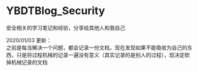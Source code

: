 # YBDTBlog_Security
安全相关的学习笔记和经验，分享给其他人和我自己  

2020/01/03 更新：  
之前是每当解决一个问题，都会记录一份文档，现在发现如果不能吸收为自己的东西，只是将过程机械的记录一遍没有意义（其实记录的是别人的过程），现决定砍掉机械记录的文档  
